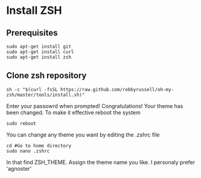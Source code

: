 # Install ZSH 

## Prerequisites
```
sudo apt-get install git
sudo apt-get install curl
sudo apt-get install zsh
```

## Clone zsh repository
```
sh -c "$(curl -fsSL https://raw.github.com/robbyrussell/oh-my-zsh/master/tools/install.sh)"
```
Enter your passowrd when prompted!
Congratulations! Your theme has been changed. To make it effective reboot the system

```
sudo reboot
```
You can change any theme you want by editing the .zshrc file

```
cd #Go to home directory
sudo nano .zshrc
```
In that find ZSH_THEME. Assign the theme name you like. I personaly prefer 'agnoster'